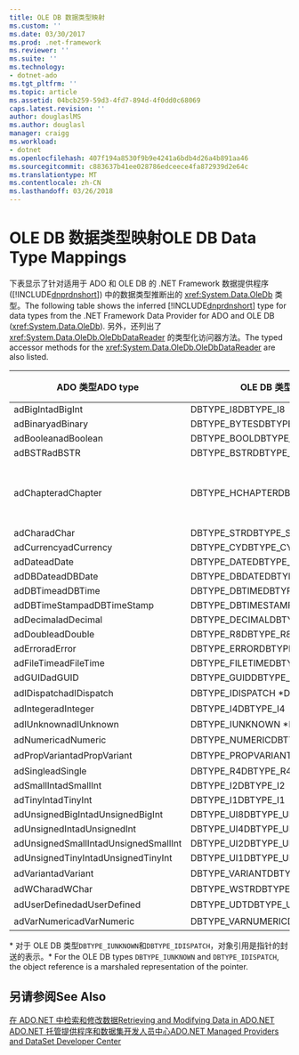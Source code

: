 ```yaml
---
title: OLE DB 数据类型映射
ms.custom: ''
ms.date: 03/30/2017
ms.prod: .net-framework
ms.reviewer: ''
ms.suite: ''
ms.technology:
- dotnet-ado
ms.tgt_pltfrm: ''
ms.topic: article
ms.assetid: 04bcb259-59d3-4fd7-894d-4f0dd0c68069
caps.latest.revision: ''
author: douglaslMS
ms.author: douglasl
manager: craigg
ms.workload:
- dotnet
ms.openlocfilehash: 407f194a8530f9b9e4241a6bdb4d26a4b891aa46
ms.sourcegitcommit: c883637b41ee028786edceece4fa872939d2e64c
ms.translationtype: MT
ms.contentlocale: zh-CN
ms.lasthandoff: 03/26/2018
---
```

# <a name="ole-db-data-type-mappings"></a><span data-ttu-id="1d9ad-102">OLE DB 数据类型映射</span><span class="sxs-lookup"><span data-stu-id="1d9ad-102">OLE DB Data Type Mappings</span></span>
<span data-ttu-id="1d9ad-103">下表显示了针对适用于 ADO 和 OLE DB 的 .NET Framework 数据提供程序 ([!INCLUDE[dnprdnshort](../../../../includes/dnprdnshort-md.md)]) 中的数据类型推断出的 <xref:System.Data.OleDb> 类型。</span><span class="sxs-lookup"><span data-stu-id="1d9ad-103">The following table shows the inferred [!INCLUDE[dnprdnshort](../../../../includes/dnprdnshort-md.md)] type for data types from the .NET Framework Data Provider for ADO and OLE DB (<xref:System.Data.OleDb>).</span></span> <span data-ttu-id="1d9ad-104">另外，还列出了 <xref:System.Data.OleDb.OleDbDataReader> 的类型化访问器方法。</span><span class="sxs-lookup"><span data-stu-id="1d9ad-104">The typed accessor methods for the <xref:System.Data.OleDb.OleDbDataReader> are also listed.</span></span>  
  
|<span data-ttu-id="1d9ad-105">ADO 类型</span><span class="sxs-lookup"><span data-stu-id="1d9ad-105">ADO type</span></span>|<span data-ttu-id="1d9ad-106">OLE DB 类型</span><span class="sxs-lookup"><span data-stu-id="1d9ad-106">OLE DB type</span></span>|[!INCLUDE[dnprdnshort](../../../../includes/dnprdnshort-md.md)]<span data-ttu-id="1d9ad-107"> 类型</span><span class="sxs-lookup"><span data-stu-id="1d9ad-107"> type</span></span>|[!INCLUDE[dnprdnshort](../../../../includes/dnprdnshort-md.md)]<span data-ttu-id="1d9ad-108"> 类型化访问器</span><span class="sxs-lookup"><span data-stu-id="1d9ad-108"> typed accessor</span></span>|  
|--------------|-----------------|----------------------------------------------------------------------|--------------------------------------------------------------------------------|  
|<span data-ttu-id="1d9ad-109">adBigInt</span><span class="sxs-lookup"><span data-stu-id="1d9ad-109">adBigInt</span></span>|<span data-ttu-id="1d9ad-110">DBTYPE_I8</span><span class="sxs-lookup"><span data-stu-id="1d9ad-110">DBTYPE_I8</span></span>|<span data-ttu-id="1d9ad-111">Int64</span><span class="sxs-lookup"><span data-stu-id="1d9ad-111">Int64</span></span>|<span data-ttu-id="1d9ad-112">GetInt64()</span><span class="sxs-lookup"><span data-stu-id="1d9ad-112">GetInt64()</span></span>|  
|<span data-ttu-id="1d9ad-113">adBinary</span><span class="sxs-lookup"><span data-stu-id="1d9ad-113">adBinary</span></span>|<span data-ttu-id="1d9ad-114">DBTYPE_BYTES</span><span class="sxs-lookup"><span data-stu-id="1d9ad-114">DBTYPE_BYTES</span></span>|<span data-ttu-id="1d9ad-115">Byte[]</span><span class="sxs-lookup"><span data-stu-id="1d9ad-115">Byte[]</span></span>|<span data-ttu-id="1d9ad-116">GetBytes()</span><span class="sxs-lookup"><span data-stu-id="1d9ad-116">GetBytes()</span></span>|  
|<span data-ttu-id="1d9ad-117">adBoolean</span><span class="sxs-lookup"><span data-stu-id="1d9ad-117">adBoolean</span></span>|<span data-ttu-id="1d9ad-118">DBTYPE_BOOL</span><span class="sxs-lookup"><span data-stu-id="1d9ad-118">DBTYPE_BOOL</span></span>|<span data-ttu-id="1d9ad-119">Boolean</span><span class="sxs-lookup"><span data-stu-id="1d9ad-119">Boolean</span></span>|<span data-ttu-id="1d9ad-120">GetBoolean()</span><span class="sxs-lookup"><span data-stu-id="1d9ad-120">GetBoolean()</span></span>|  
|<span data-ttu-id="1d9ad-121">adBSTR</span><span class="sxs-lookup"><span data-stu-id="1d9ad-121">adBSTR</span></span>|<span data-ttu-id="1d9ad-122">DBTYPE_BSTR</span><span class="sxs-lookup"><span data-stu-id="1d9ad-122">DBTYPE_BSTR</span></span>|<span data-ttu-id="1d9ad-123">String</span><span class="sxs-lookup"><span data-stu-id="1d9ad-123">String</span></span>|<span data-ttu-id="1d9ad-124">GetString()</span><span class="sxs-lookup"><span data-stu-id="1d9ad-124">GetString()</span></span>|  
|<span data-ttu-id="1d9ad-125">adChapter</span><span class="sxs-lookup"><span data-stu-id="1d9ad-125">adChapter</span></span>|<span data-ttu-id="1d9ad-126">DBTYPE_HCHAPTER</span><span class="sxs-lookup"><span data-stu-id="1d9ad-126">DBTYPE_HCHAPTER</span></span>|<span data-ttu-id="1d9ad-127">通过 `DataReader` 支持。</span><span class="sxs-lookup"><span data-stu-id="1d9ad-127">Supported through the `DataReader`.</span></span> <span data-ttu-id="1d9ad-128">请参阅[检索数据使用 DataReader](../../../../docs/framework/data/adonet/retrieving-data-using-a-datareader.md)。</span><span class="sxs-lookup"><span data-stu-id="1d9ad-128">See [Retrieving Data Using a DataReader](../../../../docs/framework/data/adonet/retrieving-data-using-a-datareader.md).</span></span>|<span data-ttu-id="1d9ad-129">GetValue()</span><span class="sxs-lookup"><span data-stu-id="1d9ad-129">GetValue()</span></span>|  
|<span data-ttu-id="1d9ad-130">adChar</span><span class="sxs-lookup"><span data-stu-id="1d9ad-130">adChar</span></span>|<span data-ttu-id="1d9ad-131">DBTYPE_STR</span><span class="sxs-lookup"><span data-stu-id="1d9ad-131">DBTYPE_STR</span></span>|<span data-ttu-id="1d9ad-132">String</span><span class="sxs-lookup"><span data-stu-id="1d9ad-132">String</span></span>|<span data-ttu-id="1d9ad-133">GetString()</span><span class="sxs-lookup"><span data-stu-id="1d9ad-133">GetString()</span></span>|  
|<span data-ttu-id="1d9ad-134">adCurrency</span><span class="sxs-lookup"><span data-stu-id="1d9ad-134">adCurrency</span></span>|<span data-ttu-id="1d9ad-135">DBTYPE_CY</span><span class="sxs-lookup"><span data-stu-id="1d9ad-135">DBTYPE_CY</span></span>|<span data-ttu-id="1d9ad-136">Decimal</span><span class="sxs-lookup"><span data-stu-id="1d9ad-136">Decimal</span></span>|<span data-ttu-id="1d9ad-137">GetDecimal()</span><span class="sxs-lookup"><span data-stu-id="1d9ad-137">GetDecimal()</span></span>|  
|<span data-ttu-id="1d9ad-138">adDate</span><span class="sxs-lookup"><span data-stu-id="1d9ad-138">adDate</span></span>|<span data-ttu-id="1d9ad-139">DBTYPE_DATE</span><span class="sxs-lookup"><span data-stu-id="1d9ad-139">DBTYPE_DATE</span></span>|<span data-ttu-id="1d9ad-140">DateTime</span><span class="sxs-lookup"><span data-stu-id="1d9ad-140">DateTime</span></span>|<span data-ttu-id="1d9ad-141">GetDateTime()</span><span class="sxs-lookup"><span data-stu-id="1d9ad-141">GetDateTime()</span></span>|  
|<span data-ttu-id="1d9ad-142">adDBDate</span><span class="sxs-lookup"><span data-stu-id="1d9ad-142">adDBDate</span></span>|<span data-ttu-id="1d9ad-143">DBTYPE_DBDATE</span><span class="sxs-lookup"><span data-stu-id="1d9ad-143">DBTYPE_DBDATE</span></span>|<span data-ttu-id="1d9ad-144">DateTime</span><span class="sxs-lookup"><span data-stu-id="1d9ad-144">DateTime</span></span>|<span data-ttu-id="1d9ad-145">GetDateTime()</span><span class="sxs-lookup"><span data-stu-id="1d9ad-145">GetDateTime()</span></span>|  
|<span data-ttu-id="1d9ad-146">adDBTime</span><span class="sxs-lookup"><span data-stu-id="1d9ad-146">adDBTime</span></span>|<span data-ttu-id="1d9ad-147">DBTYPE_DBTIME</span><span class="sxs-lookup"><span data-stu-id="1d9ad-147">DBTYPE_DBTIME</span></span>|<span data-ttu-id="1d9ad-148">DateTime</span><span class="sxs-lookup"><span data-stu-id="1d9ad-148">DateTime</span></span>|<span data-ttu-id="1d9ad-149">GetDateTime()</span><span class="sxs-lookup"><span data-stu-id="1d9ad-149">GetDateTime()</span></span>|  
|<span data-ttu-id="1d9ad-150">adDBTimeStamp</span><span class="sxs-lookup"><span data-stu-id="1d9ad-150">adDBTimeStamp</span></span>|<span data-ttu-id="1d9ad-151">DBTYPE_DBTIMESTAMP</span><span class="sxs-lookup"><span data-stu-id="1d9ad-151">DBTYPE_DBTIMESTAMP</span></span>|<span data-ttu-id="1d9ad-152">DateTime</span><span class="sxs-lookup"><span data-stu-id="1d9ad-152">DateTime</span></span>|<span data-ttu-id="1d9ad-153">GetDateTime()</span><span class="sxs-lookup"><span data-stu-id="1d9ad-153">GetDateTime()</span></span>|  
|<span data-ttu-id="1d9ad-154">adDecimal</span><span class="sxs-lookup"><span data-stu-id="1d9ad-154">adDecimal</span></span>|<span data-ttu-id="1d9ad-155">DBTYPE_DECIMAL</span><span class="sxs-lookup"><span data-stu-id="1d9ad-155">DBTYPE_DECIMAL</span></span>|<span data-ttu-id="1d9ad-156">Decimal</span><span class="sxs-lookup"><span data-stu-id="1d9ad-156">Decimal</span></span>|<span data-ttu-id="1d9ad-157">GetDecimal()</span><span class="sxs-lookup"><span data-stu-id="1d9ad-157">GetDecimal()</span></span>|  
|<span data-ttu-id="1d9ad-158">adDouble</span><span class="sxs-lookup"><span data-stu-id="1d9ad-158">adDouble</span></span>|<span data-ttu-id="1d9ad-159">DBTYPE_R8</span><span class="sxs-lookup"><span data-stu-id="1d9ad-159">DBTYPE_R8</span></span>|<span data-ttu-id="1d9ad-160">Double</span><span class="sxs-lookup"><span data-stu-id="1d9ad-160">Double</span></span>|<span data-ttu-id="1d9ad-161">GetDouble()</span><span class="sxs-lookup"><span data-stu-id="1d9ad-161">GetDouble()</span></span>|  
|<span data-ttu-id="1d9ad-162">adError</span><span class="sxs-lookup"><span data-stu-id="1d9ad-162">adError</span></span>|<span data-ttu-id="1d9ad-163">DBTYPE_ERROR</span><span class="sxs-lookup"><span data-stu-id="1d9ad-163">DBTYPE_ERROR</span></span>|<span data-ttu-id="1d9ad-164">ExternalException</span><span class="sxs-lookup"><span data-stu-id="1d9ad-164">ExternalException</span></span>|<span data-ttu-id="1d9ad-165">GetValue()</span><span class="sxs-lookup"><span data-stu-id="1d9ad-165">GetValue()</span></span>|  
|<span data-ttu-id="1d9ad-166">adFileTime</span><span class="sxs-lookup"><span data-stu-id="1d9ad-166">adFileTime</span></span>|<span data-ttu-id="1d9ad-167">DBTYPE_FILETIME</span><span class="sxs-lookup"><span data-stu-id="1d9ad-167">DBTYPE_FILETIME</span></span>|<span data-ttu-id="1d9ad-168">DateTime</span><span class="sxs-lookup"><span data-stu-id="1d9ad-168">DateTime</span></span>|<span data-ttu-id="1d9ad-169">GetDateTime()</span><span class="sxs-lookup"><span data-stu-id="1d9ad-169">GetDateTime()</span></span>|  
|<span data-ttu-id="1d9ad-170">adGUID</span><span class="sxs-lookup"><span data-stu-id="1d9ad-170">adGUID</span></span>|<span data-ttu-id="1d9ad-171">DBTYPE_GUID</span><span class="sxs-lookup"><span data-stu-id="1d9ad-171">DBTYPE_GUID</span></span>|<span data-ttu-id="1d9ad-172">Guid</span><span class="sxs-lookup"><span data-stu-id="1d9ad-172">Guid</span></span>|<span data-ttu-id="1d9ad-173">GetGuid()</span><span class="sxs-lookup"><span data-stu-id="1d9ad-173">GetGuid()</span></span>|  
|<span data-ttu-id="1d9ad-174">adIDispatch</span><span class="sxs-lookup"><span data-stu-id="1d9ad-174">adIDispatch</span></span>|<span data-ttu-id="1d9ad-175">DBTYPE_IDISPATCH \*</span><span class="sxs-lookup"><span data-stu-id="1d9ad-175">DBTYPE_IDISPATCH \*</span></span>|<span data-ttu-id="1d9ad-176">对象</span><span class="sxs-lookup"><span data-stu-id="1d9ad-176">Object</span></span>|<span data-ttu-id="1d9ad-177">GetValue()</span><span class="sxs-lookup"><span data-stu-id="1d9ad-177">GetValue()</span></span>|  
|<span data-ttu-id="1d9ad-178">adInteger</span><span class="sxs-lookup"><span data-stu-id="1d9ad-178">adInteger</span></span>|<span data-ttu-id="1d9ad-179">DBTYPE_I4</span><span class="sxs-lookup"><span data-stu-id="1d9ad-179">DBTYPE_I4</span></span>|<span data-ttu-id="1d9ad-180">Int32</span><span class="sxs-lookup"><span data-stu-id="1d9ad-180">Int32</span></span>|<span data-ttu-id="1d9ad-181">GetInt32()</span><span class="sxs-lookup"><span data-stu-id="1d9ad-181">GetInt32()</span></span>|  
|<span data-ttu-id="1d9ad-182">adIUnknown</span><span class="sxs-lookup"><span data-stu-id="1d9ad-182">adIUnknown</span></span>|<span data-ttu-id="1d9ad-183">DBTYPE_IUNKNOWN \*</span><span class="sxs-lookup"><span data-stu-id="1d9ad-183">DBTYPE_IUNKNOWN \*</span></span>|<span data-ttu-id="1d9ad-184">对象</span><span class="sxs-lookup"><span data-stu-id="1d9ad-184">Object</span></span>|<span data-ttu-id="1d9ad-185">GetValue()</span><span class="sxs-lookup"><span data-stu-id="1d9ad-185">GetValue()</span></span>|  
|<span data-ttu-id="1d9ad-186">adNumeric</span><span class="sxs-lookup"><span data-stu-id="1d9ad-186">adNumeric</span></span>|<span data-ttu-id="1d9ad-187">DBTYPE_NUMERIC</span><span class="sxs-lookup"><span data-stu-id="1d9ad-187">DBTYPE_NUMERIC</span></span>|<span data-ttu-id="1d9ad-188">Decimal</span><span class="sxs-lookup"><span data-stu-id="1d9ad-188">Decimal</span></span>|<span data-ttu-id="1d9ad-189">GetDecimal()</span><span class="sxs-lookup"><span data-stu-id="1d9ad-189">GetDecimal()</span></span>|  
|<span data-ttu-id="1d9ad-190">adPropVariant</span><span class="sxs-lookup"><span data-stu-id="1d9ad-190">adPropVariant</span></span>|<span data-ttu-id="1d9ad-191">DBTYPE_PROPVARIANT</span><span class="sxs-lookup"><span data-stu-id="1d9ad-191">DBTYPE_PROPVARIANT</span></span>|<span data-ttu-id="1d9ad-192">对象</span><span class="sxs-lookup"><span data-stu-id="1d9ad-192">Object</span></span>|<span data-ttu-id="1d9ad-193">GetValue()</span><span class="sxs-lookup"><span data-stu-id="1d9ad-193">GetValue()</span></span>|  
|<span data-ttu-id="1d9ad-194">adSingle</span><span class="sxs-lookup"><span data-stu-id="1d9ad-194">adSingle</span></span>|<span data-ttu-id="1d9ad-195">DBTYPE_R4</span><span class="sxs-lookup"><span data-stu-id="1d9ad-195">DBTYPE_R4</span></span>|<span data-ttu-id="1d9ad-196">Single</span><span class="sxs-lookup"><span data-stu-id="1d9ad-196">Single</span></span>|<span data-ttu-id="1d9ad-197">GetFloat()</span><span class="sxs-lookup"><span data-stu-id="1d9ad-197">GetFloat()</span></span>|  
|<span data-ttu-id="1d9ad-198">adSmallInt</span><span class="sxs-lookup"><span data-stu-id="1d9ad-198">adSmallInt</span></span>|<span data-ttu-id="1d9ad-199">DBTYPE_I2</span><span class="sxs-lookup"><span data-stu-id="1d9ad-199">DBTYPE_I2</span></span>|<span data-ttu-id="1d9ad-200">Int16</span><span class="sxs-lookup"><span data-stu-id="1d9ad-200">Int16</span></span>|<span data-ttu-id="1d9ad-201">GetInt16()</span><span class="sxs-lookup"><span data-stu-id="1d9ad-201">GetInt16()</span></span>|  
|<span data-ttu-id="1d9ad-202">adTinyInt</span><span class="sxs-lookup"><span data-stu-id="1d9ad-202">adTinyInt</span></span>|<span data-ttu-id="1d9ad-203">DBTYPE_I1</span><span class="sxs-lookup"><span data-stu-id="1d9ad-203">DBTYPE_I1</span></span>|<span data-ttu-id="1d9ad-204">Byte</span><span class="sxs-lookup"><span data-stu-id="1d9ad-204">Byte</span></span>|<span data-ttu-id="1d9ad-205">GetByte()</span><span class="sxs-lookup"><span data-stu-id="1d9ad-205">GetByte()</span></span>|  
|<span data-ttu-id="1d9ad-206">adUnsignedBigInt</span><span class="sxs-lookup"><span data-stu-id="1d9ad-206">adUnsignedBigInt</span></span>|<span data-ttu-id="1d9ad-207">DBTYPE_UI8</span><span class="sxs-lookup"><span data-stu-id="1d9ad-207">DBTYPE_UI8</span></span>|<span data-ttu-id="1d9ad-208">UInt64</span><span class="sxs-lookup"><span data-stu-id="1d9ad-208">UInt64</span></span>|<span data-ttu-id="1d9ad-209">GetValue()</span><span class="sxs-lookup"><span data-stu-id="1d9ad-209">GetValue()</span></span>|  
|<span data-ttu-id="1d9ad-210">adUnsignedInt</span><span class="sxs-lookup"><span data-stu-id="1d9ad-210">adUnsignedInt</span></span>|<span data-ttu-id="1d9ad-211">DBTYPE_UI4</span><span class="sxs-lookup"><span data-stu-id="1d9ad-211">DBTYPE_UI4</span></span>|<span data-ttu-id="1d9ad-212">UInt32</span><span class="sxs-lookup"><span data-stu-id="1d9ad-212">UInt32</span></span>|<span data-ttu-id="1d9ad-213">GetValue()</span><span class="sxs-lookup"><span data-stu-id="1d9ad-213">GetValue()</span></span>|  
|<span data-ttu-id="1d9ad-214">adUnsignedSmallInt</span><span class="sxs-lookup"><span data-stu-id="1d9ad-214">adUnsignedSmallInt</span></span>|<span data-ttu-id="1d9ad-215">DBTYPE_UI2</span><span class="sxs-lookup"><span data-stu-id="1d9ad-215">DBTYPE_UI2</span></span>|<span data-ttu-id="1d9ad-216">UInt16</span><span class="sxs-lookup"><span data-stu-id="1d9ad-216">UInt16</span></span>|<span data-ttu-id="1d9ad-217">GetValue()</span><span class="sxs-lookup"><span data-stu-id="1d9ad-217">GetValue()</span></span>|  
|<span data-ttu-id="1d9ad-218">adUnsignedTinyInt</span><span class="sxs-lookup"><span data-stu-id="1d9ad-218">adUnsignedTinyInt</span></span>|<span data-ttu-id="1d9ad-219">DBTYPE_UI1</span><span class="sxs-lookup"><span data-stu-id="1d9ad-219">DBTYPE_UI1</span></span>|<span data-ttu-id="1d9ad-220">Byte</span><span class="sxs-lookup"><span data-stu-id="1d9ad-220">Byte</span></span>|<span data-ttu-id="1d9ad-221">GetByte()</span><span class="sxs-lookup"><span data-stu-id="1d9ad-221">GetByte()</span></span>|  
|<span data-ttu-id="1d9ad-222">adVariant</span><span class="sxs-lookup"><span data-stu-id="1d9ad-222">adVariant</span></span>|<span data-ttu-id="1d9ad-223">DBTYPE_VARIANT</span><span class="sxs-lookup"><span data-stu-id="1d9ad-223">DBTYPE_VARIANT</span></span>|<span data-ttu-id="1d9ad-224">对象</span><span class="sxs-lookup"><span data-stu-id="1d9ad-224">Object</span></span>|<span data-ttu-id="1d9ad-225">GetValue()</span><span class="sxs-lookup"><span data-stu-id="1d9ad-225">GetValue()</span></span>|  
|<span data-ttu-id="1d9ad-226">adWChar</span><span class="sxs-lookup"><span data-stu-id="1d9ad-226">adWChar</span></span>|<span data-ttu-id="1d9ad-227">DBTYPE_WSTR</span><span class="sxs-lookup"><span data-stu-id="1d9ad-227">DBTYPE_WSTR</span></span>|<span data-ttu-id="1d9ad-228">String</span><span class="sxs-lookup"><span data-stu-id="1d9ad-228">String</span></span>|<span data-ttu-id="1d9ad-229">GetString()</span><span class="sxs-lookup"><span data-stu-id="1d9ad-229">GetString()</span></span>|  
|<span data-ttu-id="1d9ad-230">adUserDefined</span><span class="sxs-lookup"><span data-stu-id="1d9ad-230">adUserDefined</span></span>|<span data-ttu-id="1d9ad-231">DBTYPE_UDT</span><span class="sxs-lookup"><span data-stu-id="1d9ad-231">DBTYPE_UDT</span></span>|<span data-ttu-id="1d9ad-232">不受支持</span><span class="sxs-lookup"><span data-stu-id="1d9ad-232">not supported</span></span>||  
|<span data-ttu-id="1d9ad-233">adVarNumeric</span><span class="sxs-lookup"><span data-stu-id="1d9ad-233">adVarNumeric</span></span>|<span data-ttu-id="1d9ad-234">DBTYPE_VARNUMERIC</span><span class="sxs-lookup"><span data-stu-id="1d9ad-234">DBTYPE_VARNUMERIC</span></span>|<span data-ttu-id="1d9ad-235">不受支持</span><span class="sxs-lookup"><span data-stu-id="1d9ad-235">not supported</span></span>||  
  
 <span data-ttu-id="1d9ad-236">\* 对于 OLE DB 类型`DBTYPE_IUNKNOWN`和`DBTYPE_IDISPATCH`，对象引用是指针的封送的表示。</span><span class="sxs-lookup"><span data-stu-id="1d9ad-236">\* For the OLE DB types `DBTYPE_IUNKNOWN` and `DBTYPE_IDISPATCH`, the object reference is a marshaled representation of the pointer.</span></span>  
  
## <a name="see-also"></a><span data-ttu-id="1d9ad-237">另请参阅</span><span class="sxs-lookup"><span data-stu-id="1d9ad-237">See Also</span></span>  
 [<span data-ttu-id="1d9ad-238">在 ADO.NET 中检索和修改数据</span><span class="sxs-lookup"><span data-stu-id="1d9ad-238">Retrieving and Modifying Data in ADO.NET</span></span>](../../../../docs/framework/data/adonet/retrieving-and-modifying-data.md)  
 [<span data-ttu-id="1d9ad-239">ADO.NET 托管提供程序和数据集开发人员中心</span><span class="sxs-lookup"><span data-stu-id="1d9ad-239">ADO.NET Managed Providers and DataSet Developer Center</span></span>](http://go.microsoft.com/fwlink/?LinkId=217917)
